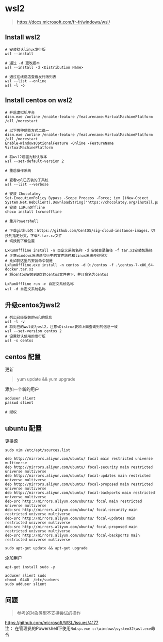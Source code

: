 # wsl2

> <https://docs.microsoft.com/fr-fr/windows/wsl/>

## Install wsl2

```shell
# 安装默认linux发行版
wsl --install

# 通过 -d 更改版本
wsl --install -d <Distribution Name>

# 通过在线商店查看发行版列表
wsl --list --online
wsl -l -o
```

## Install centos on wsl2

```shell
# 开启虚拟机平台
dism.exe /online /enable-feature /featurename:VirtualMachinePlatform /all /norestart

# 以下两种使能方式二选一
dism.exe /online /enable-feature /featurename:VirtualMachinePlatform /all /norestart
Enable-WindowsOptionalFeature -Online -FeatureName VirtualMachinePlatform

# 将wsl2设置为默认版本
wsl --set-default-version 2

# 重启操作系统

# 查看wsl已安装的子系统
wsl --list --verbose

# 安装 Chocolatey
Set-ExecutionPolicy Bypass -Scope Process -Force; iex ((New-Object System.Net.WebClient).DownloadString('https://chocolatey.org/install.ps1'))
# 安装 LxRunOffline
choco install lxrunoffline

# 重开Powershell

# 下载github包：https://github.com/CentOS/sig-cloud-instance-images，切换到指定分支，下载*.tar.xz文件
# 切换到下载位置

LxRunOffline install -n 自定义系统名称 -d 安装目录路径 -f tar.xz安装包路径
# 注意windows系统命令行中的文件路径和linux系统差别很大
# 比如我这里的安装命令就是
LxRunOffline.exe install -n centos -d D:/centos -f .\centos-7-x86_64-docker.tar.xz
# 将centos安装到D盘的centos文件夹下，并且命名为centos

LxRunOffline run -n 自定义系统名称
wsl -d 自定义系统名称
```

## 升级centos为wsl2

``` shell
# 列出已经安装的wsl的信息
wsl -l -v
# 将对应的wsl设为wsl2，注意<Distro>要和上面查询到的信息一致
wsl --set-version centos 2
# 设置默认使用的发行版
wsl -s centos
```

## centos 配置

更新

> yum update && yum upgrade

添加一个新的用户

```shell
adduser slient
passwd slient

# 赋权
```

## ubuntu 配置

更换源

```shell
sudo vim /etc/apt/sources.list

deb http://mirrors.aliyun.com/ubuntu/ focal main restricted universe multiverse
deb http://mirrors.aliyun.com/ubuntu/ focal-security main restricted universe multiverse
deb http://mirrors.aliyun.com/ubuntu/ focal-updates main restricted universe multiverse
deb http://mirrors.aliyun.com/ubuntu/ focal-proposed main restricted universe multiverse
deb http://mirrors.aliyun.com/ubuntu/ focal-backports main restricted universe multiverse
deb-src http://mirrors.aliyun.com/ubuntu/ focal main restricted universe multiverse
deb-src http://mirrors.aliyun.com/ubuntu/ focal-security main restricted universe multiverse
deb-src http://mirrors.aliyun.com/ubuntu/ focal-updates main restricted universe multiverse
deb-src http://mirrors.aliyun.com/ubuntu/ focal-proposed main restricted universe multiverse
deb-src http://mirrors.aliyun.com/ubuntu/ focal-backports main restricted universe multiverse

sudo apt-get update && apt-get upgrade
```

添加用户

```shell
apt-get install sudo -y

adduser slient sudo
chmod  0440  /etc/sudoers
sudo adduser slient
```

## 问题

> 参考的对象类型不支持尝试的操作

<https://github.com/microsoft/WSL/issues/4177>  
注： 在管理员的Powershell下使用`NoLsp.exe c:\windows\system32\wsl.exe`命令
